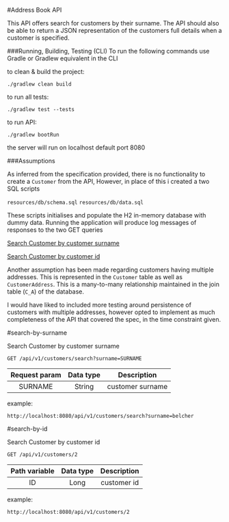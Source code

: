#Address Book API

This API offers search for customers by their surname. 
The API should also be able to return a JSON representation of the customers full details when a customer is specified.

###Running, Building, Testing (CLI)
To run the following commands use Gradle or Gradlew equivalent in the CLI

to clean & build the project:
    
    ./gradlew clean build
    
to run all tests:
    
    ./gradlew test --tests


to run API:
    
    ./gradlew bootRun


the server will run on localhost default port 8080


###Assumptions

As inferred from the specification provided, there is no functionality to create a `Customer` from the API,
However, in place of this i created a two SQL scripts 

`resources/db/schema.sql`
`resources/db/data.sql`

These scripts initialises and populate the H2 in-memory database with dummy data. 
Running the application will produce log messages of responses to the two GET queries

[Search Customer by customer surname](#search-by-surname)

[Search Customer by customer id](#search-by-id)


Another assumption has been made regarding customers having multiple addresses.
This is represented in the `Customer` table as well as `CustomerAddress`.
This is a many-to-many relationship maintained in the join table (`C_A`) of the database.

I would have liked to included more testing around persistence of customers with multiple addresses, however opted
to implement as much completeness of the API that covered the spec, in the time constraint given.      



#search-by-surname

Search Customer by customer surname 

    GET /api/v1/customers/search?surname=SURNAME
    
  | Request param |  Data type    | Description    |
  | :-----------: | :-----------: | :------------: |
  | SURNAME       |   String      |   customer surname |

example:

    http://localhost:8080/api/v1/customers/search?surname=belcher


#search-by-id

Search Customer by customer id


    GET /api/v1/customers/2

| Path variable |  Data type    | Description    |
| :-----------: | :-----------: | :------------: |
| ID            |   Long        |   customer id  |

example:

    http://localhost:8080/api/v1/customers/2